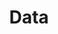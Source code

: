 ---
title: Data
layout: redirect
destination: /data/
eleventyNavigation:
  key: searching-data-redirect
  title: Data
  parent: searching
  order: 9998
---